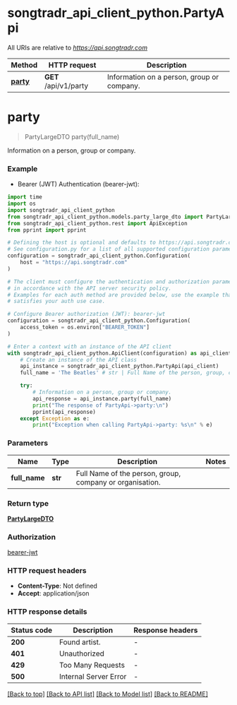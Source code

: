 # songtradr_api_client_python.PartyApi

All URIs are relative to *https://api.songtradr.com*

Method | HTTP request | Description
------------- | ------------- | -------------
[**party**](PartyApi.md#party) | **GET** /api/v1/party | Information on a person, group or company.


# **party**
> PartyLargeDTO party(full_name)

Information on a person, group or company.

### Example

* Bearer (JWT) Authentication (bearer-jwt):
```python
import time
import os
import songtradr_api_client_python
from songtradr_api_client_python.models.party_large_dto import PartyLargeDTO
from songtradr_api_client_python.rest import ApiException
from pprint import pprint

# Defining the host is optional and defaults to https://api.songtradr.com
# See configuration.py for a list of all supported configuration parameters.
configuration = songtradr_api_client_python.Configuration(
    host = "https://api.songtradr.com"
)

# The client must configure the authentication and authorization parameters
# in accordance with the API server security policy.
# Examples for each auth method are provided below, use the example that
# satisfies your auth use case.

# Configure Bearer authorization (JWT): bearer-jwt
configuration = songtradr_api_client_python.Configuration(
    access_token = os.environ["BEARER_TOKEN"]
)

# Enter a context with an instance of the API client
with songtradr_api_client_python.ApiClient(configuration) as api_client:
    # Create an instance of the API class
    api_instance = songtradr_api_client_python.PartyApi(api_client)
    full_name = 'The Beatles' # str | Full Name of the person, group, company or organisation.

    try:
        # Information on a person, group or company.
        api_response = api_instance.party(full_name)
        print("The response of PartyApi->party:\n")
        pprint(api_response)
    except Exception as e:
        print("Exception when calling PartyApi->party: %s\n" % e)
```



### Parameters

Name | Type | Description  | Notes
------------- | ------------- | ------------- | -------------
 **full_name** | **str**| Full Name of the person, group, company or organisation. | 

### Return type

[**PartyLargeDTO**](PartyLargeDTO.md)

### Authorization

[bearer-jwt](../README.md#bearer-jwt)

### HTTP request headers

 - **Content-Type**: Not defined
 - **Accept**: application/json

### HTTP response details
| Status code | Description | Response headers |
|-------------|-------------|------------------|
**200** | Found artist. |  -  |
**401** | Unauthorized |  -  |
**429** | Too Many Requests |  -  |
**500** | Internal Server Error |  -  |

[[Back to top]](#) [[Back to API list]](../README.md#documentation-for-api-endpoints) [[Back to Model list]](../README.md#documentation-for-models) [[Back to README]](../README.md)

